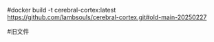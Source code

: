 #docker build -t cerebral-cortex:latest https://github.com/lambsouls/cerebral-cortex.git#old-main-20250227

#旧文件

